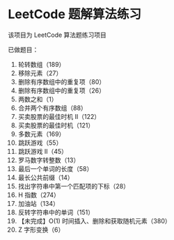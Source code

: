 # LeetCode 题解算法练习

该项目为 LeetCode 算法题练习项目

已做题目：

1. 轮转数组（189）
2. 移除元素（27）
3. 删除有序数组中的重复项（80）
4. 删除有序数组中的重复项（26）
5. 两数之和（1）
6. 合并两个有序数组（88）
7. 买卖股票的最佳时机 II（122）
8. 买卖股票的最佳时机（121）
9. 多数元素（169）
10. 跳跃游戏（55）
11. 跳跃游戏 II（45）
12. 罗马数字转整数（13）
13. 最后一个单词的长度（58）
14. 最长公共前缀（14）
15. 找出字符串中第一个匹配项的下标（28）
16. H 指数（274）
17. 加油站（134）
18. 反转字符串中的单词（151）
19. 【未完成】O(1) 时间插入、删除和获取随机元素（380）
20. Z 字形变换（6）